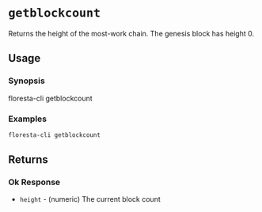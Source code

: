 # `getblockcount`

Returns the height of the most-work chain. The genesis block has height 0.

## Usage

### Synopsis

floresta-cli getblockcount

### Examples

```bash
floresta-cli getblockcount
```

## Returns

### Ok Response

- `height` - (numeric) The current block count

